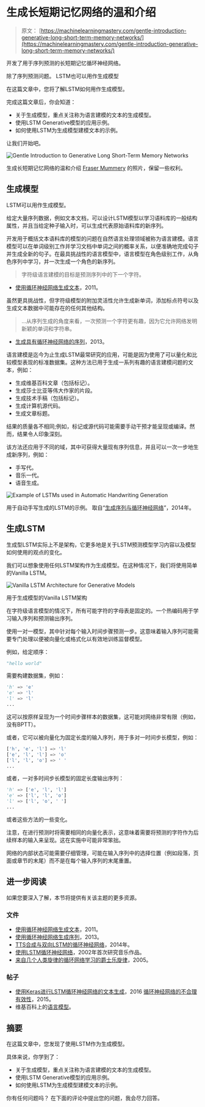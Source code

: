 # 生成长短期记忆网络的温和介绍

> 原文： [https://machinelearningmastery.com/gentle-introduction-generative-long-short-term-memory-networks/](https://machinelearningmastery.com/gentle-introduction-generative-long-short-term-memory-networks/)

开发了用于序列预测的长短期记忆循环神经网络。

除了序列预测问题。 LSTM也可以用作生成模型

在这篇文章中，您将了解LSTM如何用作生成模型。

完成这篇文章后，你会知道：

*   关于生成模型，重点关注称为语言建模的文本的生成模型。
*   使用LSTM Generative模型的应用示例。
*   如何使用LSTM为生成模型建模文本的示例。

让我们开始吧。

![Gentle Introduction to Generative Long Short-Term Memory Networks](img/eff29ad8c5927c9ab5e90889990fa872.jpg)

生成长短期记忆网络的温和介绍
[Fraser Mummery](https://www.flickr.com/photos/73014677@N05/10035345914/) 的照片，保留一些权利。

## 生成模型

LSTM可以用作生成模型。

给定大量序列数据，例如文本文档，可以设计LSTM模型以学习语料库的一般结构属性，并且当给定种子输入时，可以生成代表原始语料库的新序列。

开发用于概括文本语料库的模型的问题在自然语言处理领域被称为语言建模。语言模型可以在单词级别工作并学习文档中单词之间的概率关系，以便准确地完成句子并生成全新的句子。在最具挑战性的语言模型中，语言模型在角色级别工作，从角色序列中学习，并一次生成一个角色的新序列。

> 字符级语言建模的目标是预测序列中的下一个字符。

- [使用循环神经网络生成文本](http://www.cs.utoronto.ca/~ilya/pubs/2011/LANG-RNN.pdf)，2011。

虽然更具挑战性，但字符级模型的附加灵活性允许生成新单词，添加标点符号以及生成文本数据中可能存在的任何其他结构。

> ...从序列生成的角度来看，一次预测一个字符更有趣，因为它允许网络发明新颖的单词和字符串。

- [生成具有循环神经网络的序列](https://arxiv.org/abs/1308.0850)，2013。

语言建模是迄今为止生成LSTM最常研究的应用，可能是因为使用了可以量化和比较模型表现的标准数据集。这种方法已用于生成一系列有趣的语言建模问题的文本，例如：

*   生成维基百科文章（包括标记）。
*   生成莎士比亚等伟大作家的片段。
*   生成技术手稿（包括标记）。
*   生成计算机源代码。
*   生成文章标题。

结果的质量各不相同;例如，标记或源代码可能需要手动干预才能呈现或编译。然而，结果令人印象深刻。

该方法还应用于不同的域，其中可获得大量现有序列信息，并且可以一次一步地生成新序列，例如：

*   手写代。
*   音乐一代。
*   语音生成。

![Example of LSTMs used in Automatic Handwriting Generation](img/0f679146e2ebc5a248e2a29fb2b222dc.jpg)

用于自动手写生成的LSTM的示例。
取自“[生成序列与循环神经网络](https://arxiv.org/abs/1308.0850)”，2014年。

## 生成LSTM

生成型LSTM实际上不是架构，它更多地是关于LSTM预测模型学习内容以及模型如何使用的观点的变化。

我们可以想象使用任何LSTM架构作为生成模型。在这种情况下，我们将使用简单的Vanilla LSTM。

![Vanilla LSTM Architecture for Generative Models](img/74cd1a905ea5c1621df4e4230f610b2c.jpg)

用于生成模型的Vanilla LSTM架构

在字符级语言模型的情况下，所有可能字符的字母表是固定的。一个热编码用于学习输入序列和预测输出序列。

使用一对一模型，其中针对每个输入时间步骤预测一步。这意味着输入序列可能需要专门处理以便被向量化或格式化以有效地训练监督模型。

例如，给定顺序：

```py
"hello world"
```

需要构建数据集，例如：

```py
'h' => 'e'
'e' => 'l'
'l' => 'l'
...
```

这可以按原样呈现为一个时间步骤样本的数据集，这可能对网络非常有限（例如，没有BPTT）。

或者，它可以被向量化为固定长度的输入序列，用于多对一时间步长模型，例如：

```py
['h', 'e', 'l'] => 'l'
['e', 'l', 'l'] => 'o'
['l', 'l', 'o'] => ' '
...
```

或者，一对多时间步长模型的固定长度输出序列：

```py
'h' => ['e', 'l', 'l']
'e' => ['l', 'l', 'o']
'l' => ['l', 'o', ' ']
...
```

或者这些方法的一些变化。

注意，在进行预测时将需要相同的向量化表示，这意味着需要将预测的字符作为后续样本的输入来呈现。这在实施中可能非常笨拙。

网络的内部状态可能需要仔细管理，可能在输入序列中的选择位置（例如段落，页面或章节的末尾）而不是在每个输入序列的末尾重置。

## 进一步阅读

如果您要深入了解，本节将提供有关该主题的更多资源。

### 文件

*   [使用循环神经网络生成文本](http://www.cs.utoronto.ca/~ilya/pubs/2011/LANG-RNN.pdf)，2011。
*   [使用循环神经网络生成序列](https://arxiv.org/abs/1308.0850)，2013。
*   [TTS合成与双向LSTM的循环神经网络](https://pdfs.semanticscholar.org/564f/ed868f652f361bb3e345f6f94073d8f6f261.pdf)，2014年。
*   [使用LSTM循环神经网络](http://people.idsia.ch/~juergen/blues/IDSIA-07-02.pdf)，2002年首次研究音乐作品。
*   [来自几个人类旋律的循环网络学习的爵士乐旋律](https://www.aaai.org/Papers/FLAIRS/2005/Flairs05-010.pdf)，2005。

### 帖子

*   [使用Keras进行LSTM循环神经网络的文本生成](http://machinelearningmastery.com/text-generation-lstm-recurrent-neural-networks-python-keras/)，2016
    [循环神经网络的不合理有效性](http://karpathy.github.io/2015/05/21/rnn-effectiveness/)，2015。
*   维基百科上的[语言模型](https://en.wikipedia.org/wiki/Language_model)。

## 摘要

在这篇文章中，您发现了使用LSTM作为生成模型。

具体来说，你学到了：

*   关于生成模型，重点关注称为语言建模的文本的生成模型。
*   使用LSTM Generative模型的应用示例。
*   如何使用LSTM为生成模型建模文本的示例。

你有任何问题吗？
在下面的评论中提出您的问题，我会尽力回答。